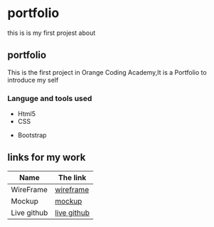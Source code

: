 # portfolio
this is is my first projest about 
## portfolio
This is the first project in Orange Coding Academy,It is a Portfolio to introduce my self

### Languge and tools used
* Html5
* CSS
- Bootstrap


## links for my work
 |Name|The link|
 |-----|-------|
 |WireFrame|[wireframe](https://www.figma.com/file/2fWqlNEHj6Dp8QVfPplXg8/portfolio?t=iZbaeBKXiVgWwylu-0)|
 |Mockup|[mockup](https://www.figma.com/file/nMIvoUJkXKn4f70mFWwXCt/portfolio--mockup?t=iZbaeBKXiVgWwylu-0)|
 |Live github|[live github](https://daniaabughaush.github.io/portfolio/)|







